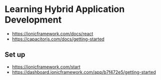 # Learning Hybrid Application Development

- https://ionicframework.com/docs/react
- https://capacitorjs.com/docs/getting-started

## Set up

- https://ionicframework.com/start
- https://dashboard.ionicframework.com/app/b7f472e5/getting-started